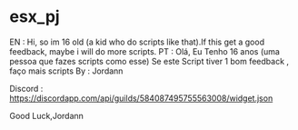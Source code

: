 # esx_pj
EN : Hi, so im 16 old (a kid who do scripts like that).If this get a good feedback, maybe i will do more scripts.
PT : Olá, Eu Tenho 16 anos (uma pessoa que fazes scripts como esse) Se este Script tiver 1 bom feedback , faço mais scripts
By : Jordann 

Discord : https://discordapp.com/api/guilds/584087495755563008/widget.json
 
Good Luck,Jordann
